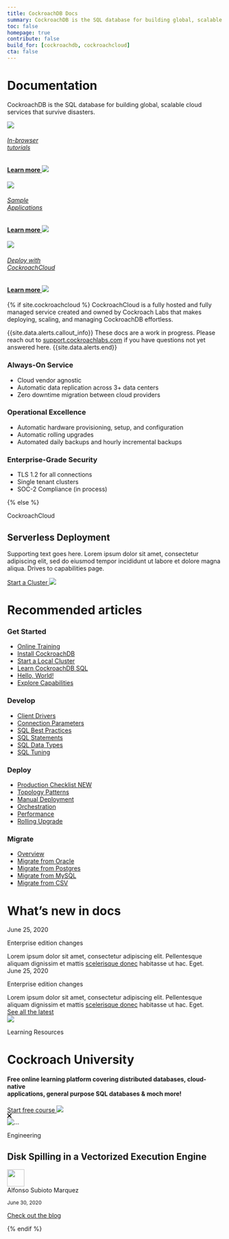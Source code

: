 ```yaml
---
title: CockroachDB Docs
summary: CockroachDB is the SQL database for building global, scalable cloud services that survive disasters.
toc: false
homepage: true
contribute: false
build_for: [cockroachdb, cockroachcloud]
cta: false
---
```


<div class="home-header mb-xl-5 bg-cover bg-cover__bg-3-1">
  <div class="p-5">
  <h1 class="m-0 text-white">Documentation</h1>
  <p class="mt-0 pb-4 text-white">CockroachDB is the SQL database for building global, scalable cloud services that survive disasters.</p>
    <div class="row d-lg-flex">
      <div class="col-lg-4 mb-3 mb-lg-0">
        <div class="card card-link h-100 d-flex text-center">
        <a href="#" class="h-100">
          <div class="card-body p-4 d-flex flex-column justify-content-center align-items-center h-100 card-header-overlap">
            <img class="m-0 mb-4 mt-3" src="{{ 'images/icon-in-browser.svg' | relative_url }}"/>
            <h6 class="m-0 text-black">In-browser<br>tutorials</h6>
            <h4 class="mt-auto mb-0 text-electric-purple font-poppins-sb">Learn more <img class="m-0 ml-2" src="{{ 'images/icon-arrow-right-purple.svg' | relative_url }}"/></h4>
          </div>
          </a>
        </div>
      </div>
      <div class="col-lg-4 mb-3 mb-lg-0">
        <div class="card card-link h-100 d-flex text-center">
        <a href="#" class="h-100">
          <div class="card-body p-4 d-flex flex-column justify-content-center align-items-center h-100 card-header-overlap">
          <img class="m-0 mb-4 mt-3" src="{{ 'images/icon-sample-apps.svg' | relative_url }}"/>
            <h6 class="m-0 text-black">Sample <br>Applications</h6>
            <h4 class="mt-auto mb-0  text-electric-purple font-poppins-sb">Learn more <img class="m-0 ml-2" src="{{ 'images/icon-arrow-right-purple.svg' | relative_url }}"/></h4>
          </div>
          </a>
        </div>
        </div>
      <div class="col-lg-4 mb-3 mb-lg-0">
        <div class="card card-link h-100 d-flex text-center">
        <a href="#" class="h-100">
          <div class="card-body p-4 d-flex flex-column justify-content-center align-items-center h-100 card-header-overlap">
          <img class="m-0 mb-4 mt-3" src="{{ 'images/icon-deploy-cloud.svg' | relative_url }}"/>
            <h6 class="m-0 text-black">Deploy with <br>CockroachCloud</h6>
            <h4 class="mt-auto mb-0  text-electric-purple font-poppins-sb">Learn more <img class="m-0 ml-2" src="{{ 'images/icon-arrow-right-purple.svg' | relative_url }}"/></h4>
          </div>
          </a>
        </div>
      </div>
    </div>
  </div>
</div>



{% if site.cockroachcloud %}
CockroachCloud is a fully hosted and fully managed service created and owned by Cockroach Labs that makes deploying, scaling, and managing CockroachDB effortless.

{{site.data.alerts.callout_info}}
These docs are a work in progress. Please reach out to [support.cockroachlabs.com](https://support.cockroachlabs.com) if you have questions not yet answered here.
{{site.data.alerts.end}}

### Always-On Service

- Cloud vendor agnostic
- Automatic data replication across 3+ data centers
- Zero downtime migration between cloud providers

### Operational Excellence

- Automatic hardware provisioning, setup, and configuration
- Automatic rolling upgrades
- Automated daily backups and hourly incremental backups

### Enterprise-Grade Security

- TLS 1.2 for all connections
- Single tenant clusters
- SOC-2 Compliance (in process)

{% else %}

<div class="container">

  <div class="row pt-4">
    <div class="col-lg-8">
    <p class="overline">CockroachCloud</p>
    <h2 class="mb-0 mt-0">Serverless Deployment</h2>
    <p class="h4">Supporting text goes here. Lorem ipsum dolor sit amet, consectetur adipiscing elit, sed do eiusmod tempor incididunt ut labore et dolore magna aliqua. Drives to capabilities page.</p>
    <a class="btn btn-redirect mt-3" href="#">Start a Cluster <img class="m-0" src="{{ 'images/arrow-left.svg' | relative_url }}"/></a>
    </div>
  </div>

  <div class="row">
    <div class="col-12">
      <h1 class="mb-0">Recommended articles</h1>
    </div>
  </div>

  <div class="row display-flex">
    <div class="col-sm-6 col-lg-3">
      <h3 class="mt-3">Get Started</h3>
      <div class="landing-column-content">
      <ul>
        <li><a href="https://university.cockroachlabs.com/catalog">Online Training</a></li>
        <li><a href="install-cockroachdb.html">Install CockroachDB</a></li>
        <li><a href="start-a-local-cluster.html">Start a Local Cluster</a></li>
        <li><a href="learn-cockroachdb-sql.html">Learn CockroachDB SQL</a></li>
        <li><a href="build-an-app-with-cockroachdb.html">Hello, World!</a></li>
        <li><a href="demo-fault-tolerance-and-recovery.html">Explore Capabilities</a></li>
        </ul>
      </div>
    </div>
    <div class="col-sm-6 col-lg-3">
      <h3 class="mt-3">Develop</h3>
      <div class="landing-column-content">
      <ul>
        <li><a href="install-client-drivers.html">Client Drivers</a></li>
        <li><a href="connection-parameters.html">Connection Parameters</a></li>
        <li><a href="performance-best-practices-overview.html">SQL Best Practices</a></li>
        <li><a href="sql-statements.html">SQL Statements</a></li>
        <li><a href="data-types.html">SQL Data Types</a></li>
        <li><a href="sql-tuning-with-explain.html">SQL Tuning</a></li>
        </ul>
      </div>
    </div>
    <div class="col-sm-6 col-lg-3">
      <h3 class="mt-3">Deploy</h3>
      <div class="landing-column-content">
      <ul>
        <li><a href="recommended-production-settings.html">Production Checklist <span class="badge-new">NEW</span></a></li>
        <li><a href="topology-patterns.html">Topology Patterns</a></li>
        <li><a href="manual-deployment.html">Manual Deployment</a></li>
        <li><a href="orchestration.html">Orchestration</a></li>
        <li><a href="performance.html">Performance</a></li>
        <li><a href="upgrade-cockroach-version.html">Rolling Upgrade</a></li>
        </ul>
      </div>
    </div>
    <div class="col-sm-6 col-lg-3">
      <h3 class="mt-3">Migrate</h3>
      <div class="landing-column-content">
      <ul>
        <li><a href="migration-overview.html">Overview</a></li>
        <li><a href="migrate-from-oracle.html">Migrate from Oracle</a></li>
        <li><a href="migrate-from-postgres.html">Migrate from Postgres</a></li>
        <li><a href="migrate-from-mysql.html">Migrate from MySQL</a></li>
        <li><a href="migrate-from-csv.html">Migrate from CSV</a></li>
        </ul>
      </div>
    </div>
  </div>


  <h1 class="mb-0">What’s new in docs</h1>

<div class="row">
    <div class="col-lg-8">
    <div class="row mb-3">
      <div class="col-lg-2 pr-lg-0 text-gray-500"><div class="border-bottom d-flex h-100 h4">June 25, 2020</div></div>
      <div class="col-lg-8 pl-lg-0">
      <div class="border-bottom">
        <div><p class="font-weight-bold m-0 h5">Enterprise edition changes</p></div>
        <div class="text-gray-600 pb-3 h4">Lorem ipsum dolor sit amet, consectetur adipiscing elit. Pellentesque aliquam dignissim et mattis <a href="#">scelerisque donec</a> habitasse ut hac. Eget.</div>
        </div>
      </div>
    </div>
    <div class="row mb-3">
      <div class="col-lg-2 pr-lg-0 text-gray-500"><div class="border-bottom d-flex h-100 h4">June 25, 2020</div></div>
      <div class="col-lg-8 pl-lg-0">
        <div class="border-bottom">
        <div><p class="font-weight-bold m-0 h5">Enterprise edition changes</p></div>
        <div class="text-gray-600 pb-3 h4">Lorem ipsum dolor sit amet, consectetur adipiscing elit. Pellentesque aliquam dignissim et mattis <a href="#">scelerisque donec</a> habitasse ut hac. Eget.</div>
        </div>
      </div>
    </div>

  </div>

  <div class="col-12"><a class="btn btn-outline-secondary" href="#">See all the latest</a></div>
</div>


<div class="row pt-5">
  
  <div class="col-lg-12 text-center mb-5">
    <div class="card shadow position-relative alert alert-dismissable">
      <a
        class="close close-card position-absolute"
        href=""
        data-dismiss="alert"
        aria-label="Close"
        ><img class="m-0" src="{{ 'images/icon-cancel.svg' | relative_url }}"
      /></a>
      <div class="card-body p-5 text-white bg-blackk-texture-logo m-3">
        <p
          class="d-inline-block rounded py-1 px-3 caption-sm m-0 bg-white-transparent text-white font-weight-bold"
        >
          Learning Resources
        </p>
        <h1 class="m-0 text-white">Cockroach University</h1>
        <h4 class="mt-0 pb-3">
          Free online learning platform covering distributed databases,
          cloud-native <br />applications, general purpose SQL databases & moch
          more!
        </h4>
        <a class="btn btn-redirect mb-3" href="#"
          >Start free course
          <img class="m-0" src="{{ 'images/arrow-left.svg' | relative_url }}"
        /></a>
      </div>
    </div>
  </div>
</div>

<div class="row">
  <div class="col-lg-12">
    <div class="card shadow position-relative alert alert-dismissable">
      <a
        class="close close-card position-absolute"
        href="#"
        data-dismiss="alert"
        aria-label="Close"
        ><svg
          width="11"
          height="11"
          viewBox="0 0 11 11"
          fill="none"
          xmlns="http://www.w3.org/2000/svg"
        >
          <path
            fill-rule="evenodd"
            clip-rule="evenodd"
            d="M1.75373 0.387174C1.37633 0.00977659 0.764449 0.00977659 0.387052 0.387174C0.00965453 0.764571 0.00965453 1.37645 0.387052 1.75385L3.73733 5.10413L0.387052 8.4544C0.00965451 8.8318 0.00965451 9.44368 0.387052 9.82108C0.764449 10.1985 1.37633 10.1985 1.75373 9.82108L5.104 6.4708L8.45428 9.82108C8.83168 10.1985 9.44356 10.1985 9.82096 9.82108C10.1984 9.44368 10.1984 8.8318 9.82096 8.4544L6.47068 5.10413L9.82096 1.75385C10.1984 1.37645 10.1984 0.764571 9.82096 0.387174C9.44356 0.00977658 8.83168 0.00977658 8.45428 0.387174L5.104 3.73745L1.75373 0.387174Z"
            fill="black"
          />
        </svg>
      </a>
      <div class="row no-gutters p-3">
        <div class="col-md-4 m-0">
          <img
            src="{{ 'images/disk-spilling.png' | relative_url }}"
            class="card-img m-0"
            alt="..."
          />
        </div>
        <div class="col-md-8">
          <div class="card-body p-0 pl-4">
            <p
              class="d-inline-block caption-sm rounded py-1 px-3 bg-purple-transparent font-weight-bold text-purple-300 m-0"
            >
              Engineering
            </p>
            <h2 class="card-title font-weight-bold mt-3">
              Disk Spilling in a Vectorized Execution Engine
            </h2>
            <div class="d-flex align-items-center">
              <div>
                <img
                  class="m-0"
                  width="40"
                  src="{{ 'images/alfonso-subioto-marquez.png' | relative_url }}"
                  alt=""
                />
              </div>
              <div class="ml-3 d-flex flex-column justify-content-center">
                <div class="card-text m-0 lh-n">Alfonso Subioto Marquez</div>
                <p class="card-text m-0 lh-n">
                  <small class="text-muted">June 30, 2020</small>
                </p>
              </div>
            </div>
          </div>
        </div>
      </div>
    </div>
  </div>
</div>
<div class="text-center">
<a class="btn btn-outline-secondary mt-3" href="https://www.cockroachlabs.com/blog/">Check out the blog</a>
</div>

</div>

{% endif %}

